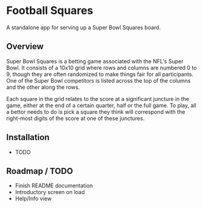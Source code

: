 # Football Squares

A standalone app for serving up a Super Bowl Squares board.

## Overview

Super Bowl Squares is a betting game associated with the NFL's Super Bowl. It consists of a 10x10 grid where rows and columns are numbered 0 to 9, though they are often randomized to make things fair for all participants. One of the Super Bowl competitors is listed across the top of the columns and the other along the rows. 

Each square in the grid relates to the score at a significant juncture in the game, either at the end of a certain quarter, half or the full game. To play, all a bettor needs to do is pick a square they think will correspond with the right-most digits of the score at one of these junctures.

## Installation
* TODO

## Roadmap / TODO
* Finish README documentation
* Introductory screen on load
* Help/Info view